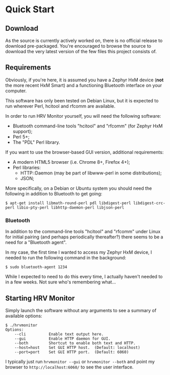 # Quick Start #

## Download ##

As the source is currently actively worked on, there is no official release to download pre-packaged.  You're encouraged to browse the source to download the very latest version of the few files this project consists of.

## Requirements ##

Obviously, if you're here, it is assumed you have a Zephyr HxM device (**not** the more recent HxM Smart) and a functioning Bluetooth interface on your computer.

This software has only been tested on Debian Linux, but it is expected to run wherever Perl, hcitool and rfcomm are available.

In order to run HRV Monitor yourself, you will need the following software:

  * Bluetooth command-line tools "hcitool" and "rfcomm" (for Zephyr HxM support);
  * Perl 5+;
  * The "PDL" Perl library.

If you want to use the browser-based GUI version, additional requirements:

  * A modern HTML5 browser (i.e. Chrome 8+, Firefox 4+);
  * Perl libraries:
    * HTTP::Daemon (may be part of libwww-perl in some distributions);
    * JSON;

More specifically, on a Debian or Ubuntu system you should need the following in addition to Bluetooth to get going:

```
$ apt-get install libmath-round-perl pdl libdigest-perl libdigest-crc-perl libio-pty-perl libhttp-daemon-perl libjson-perl
```

### Bluetooth ###

In addition to the command-line tools "hcitool" and "rfcomm" under Linux for initial pairing (and perhaps periodically thereafter?) there seems to be a need for a "Bluetooth agent".

In my case, the first time I wanted to access my Zephyr HxM device, I needed to run the following command in the background:

```
$ sudo bluetooth-agent 1234
```

While I expected to need to do this every time, I actually haven't needed to in a few weeks.  Not sure who's remembering what...

## Starting HRV Monitor ##

Simply launch the software without any arguments to see a summary of available options:

```
$ ./hrvmonitor 
Options:
	--cli          Enable text output here.
	--gui          Enable HTTP daemon for GUI.
	--both         Shortcut to enable both text and HTTP.
	--host=host    Set GUI HTTP host.  (Default: localhost) 
	--port=port    Set GUI HTTP port.  (Default: 6060)
```

I typically just run `hrvmonitor --gui` or `hrvmonitor --both` and point my browser to `http://localhost:6060/` to see the user interface.
